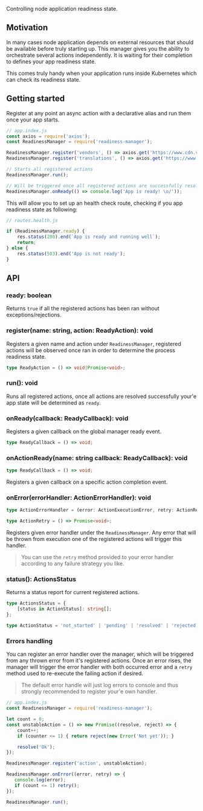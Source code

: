 
Controlling node application readiness state.

## Motivation

In many cases node application depends on external resources that should be available before truly starting up.
This manager gives you the ability to orchestrate several actions independently. It is waiting for their completion to defines your app readiness state.

This comes truly handy when your application runs inside Kubernetes which can check its readiness state.

## Getting started

Register at any point an async action with a declarative alias and run them once your app starts.

```js
// app.index.js
const axios = require('axios');
const ReadinessManager = require('readiness-manager');

ReadinessManager.register('vendors', () => axios.get('https://www.cdn.vendors.com'));
ReadinessManager.register('translations', () => axios.get('https://www.translations.com'));

// Starts all registered actions
ReadinessManager.run();

// Will be triggered once all registered actions are successfully resolved.
ReadinessManager.onReady(() => console.log('App is ready! \o/'));
```

This will allow you to set up an health check route, checking if you app readiness state as following:

```js
// routes.health.js

if (ReadinessManager.ready) {
    res.status(200).end(`App is ready and running well`);
    return;
} else {
    res.status(503).end('App is not ready');
}
```

## API

### ready: boolean

Returns `true` if all the registered actions has been ran without exceptions/rejections.

### register(name: string, action: ReadyAction): void

Registers a given name and action under `ReadinessManager`, registered actions will be observed once ran in order to determine the process readiness state.

```ts
type ReadyAction = () => void|Promise<void>;
```

### run(): void

Runs all registered actions, once all actions are resolved successfully your'e app state will be determined as `ready`.

### onReady(callback: ReadyCallback): void

Registers a given callback on the global manager ready event.

```ts
type ReadyCallback = () => void;
```

### onActionReady(name: string callback: ReadyCallback): void

```ts
type ReadyCallback = () => void;
```

Registers a given callback on a specific action completion event.

### onError(errorHandler: ActionErrorHandler): void

```ts
type ActionErrorHandler = (error: ActionExecutionError, retry: ActionRetry) => void;

type ActionRetry = () => Promise<void>;
```

Registers given error handler under the `ReadinessManager`. Any error that will be thrown from execution one of the registered actions will trigger this handler.

> You can use the `retry` method provided to your error handler according to any failure strategy you like.

### status(): ActionsStatus

Returns a status report for current registered actions.

```ts
type ActionsStatus = {
    [status in ActionStatus]: string[];
};

type ActionStatus = 'not_started' | 'pending' | 'resolved' | 'rejected';
```

### Errors handling

You can register an error handler over the manager, which will be triggered from any thrown error from it's registered actions.
Once an error rises, the manager will trigger the error handler with both occurred error and a `retry` method used to re-execute the failing action if desired.

> The default error handle will just log errors to console and thus strongly recommended to register your'e own handler.

```js
// app.index.js
const ReadinessManager = require('readiness-manager');

let count = 0;
const unstableAction = () => new Promise((resolve, reject) => {
    count++;
    if (counter <= 1) { return reject(new Error('Not yet')); }

    resolve('Ok');
});

ReadinessManager.register('action', unstableAction);

ReadinessManager.onError((error, retry) => {
   console.log(error);
   if (count <= 1) retry();
});

ReadinessManager.run();
```
